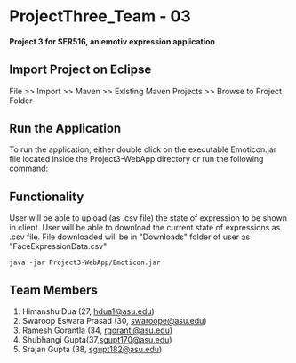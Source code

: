 # ProjectThree_Team - 03
#### Project 3 for SER516, an emotiv expression application

## Import Project on Eclipse
File >> Import >> Maven >> Existing Maven Projects >> Browse to Project Folder

## Run the Application
To run the application, either double click on the executable Emoticon.jar file located inside the Project3-WebApp directory or run the following command: 


## Functionality

User will be able to upload (as .csv file) the state of expression to be shown in client.
User will be able to download the current state of expressions as .csv file. File downloaded will be in "Downloads" folder of user as "FaceExpressionData.csv"

`java -jar Project3-WebApp/Emoticon.jar`
## Team Members
1. Himanshu Dua (27, hdua1@asu.edu)
2. Swaroop Eswara Prasad (30, swaroope@asu.edu)
3. Ramesh Gorantla (34, rgorantl@asu.edu)
4. Shubhangi Gupta(37,sgupt170@asu.edu)
5. Srajan Gupta (38, sgupt182@asu.edu)
